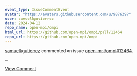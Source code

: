 ```yaml
---
event_type: IssueCommentEvent
avatar: "https://avatars.githubusercontent.com/u/987639?"
user: samuelkgutierrez
date: 2024-04-12
repo_name: open-mpi/ompi
html_url: https://github.com/open-mpi/ompi/pull/12464
repo_url: https://github.com/open-mpi/ompi
---
```


<a href='https://github.com/samuelkgutierrez' target='_blank'>samuelkgutierrez</a> commented on issue <a href='https://github.com/open-mpi/ompi/pull/12464' target='_blank'>open-mpi/ompi#12464</a>.

<small>...</small>

<a href='https://github.com/open-mpi/ompi/pull/12464' target='_blank'>View Comment</a>